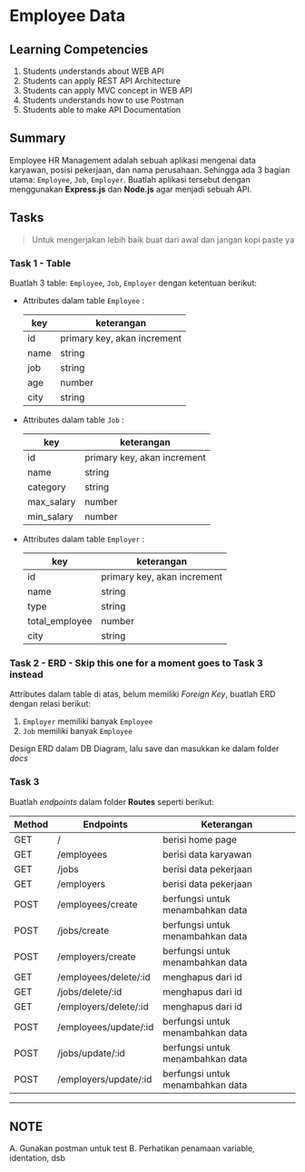 # Employee Data

## Learning Competencies

1. Students understands about WEB API
2. Students can apply REST API Architecture
3. Students can apply MVC concept in WEB API
4. Students understands how to use Postman
5. Students able to make API Documentation

## Summary

Employee HR Management adalah sebuah aplikasi mengenai data karyawan, posisi pekerjaan, dan nama perusahaan. Sehingga ada 3 bagian utama: `Employee`, `Job`, `Employer`. Buatlah aplikasi tersebut dengan menggunakan **Express.js** dan **Node.js** agar menjadi sebuah API.

## Tasks

<blockquote>
Untuk mengerjakan lebih baik buat dari awal dan jangan kopi paste ya
</blockquote>

### Task 1 - Table

Buatlah 3 table: `Employee`, `Job`, `Employer` dengan ketentuan berikut:

- Attributes dalam table `Employee` :

  | key  | keterangan                  |
  | ---- | --------------------------- |
  | id   | primary key, akan increment |
  | name | string                      |
  | job  | string                      |
  | age  | number                      |
  | city | string                      |

- Attributes dalam table `Job` :

  | key        | keterangan                  |
  | ---------- | --------------------------- |
  | id         | primary key, akan increment |
  | name       | string                      |
  | category   | string                      |
  | max_salary | number                      |
  | min_salary | number                      |

- Attributes dalam table `Employer` :

  | key            | keterangan                  |
  | -------------- | --------------------------- |
  | id             | primary key, akan increment |
  | name           | string                      |
  | type           | string                      |
  | total_employee | number                      |
  | city           | string                      |

### Task 2 - ERD - Skip this one for a moment goes to Task 3 instead

Attributes dalam table di atas, belum memiliki _Foreign Key_, buatlah ERD dengan relasi berikut:

1. `Employer` memiliki banyak `Employee`
2. `Job` memiliki banyak `Employee`

Design ERD dalam DB Diagram, lalu save dan masukkan ke dalam folder _docs_

### Task 3

Buatlah _endpoints_ dalam folder **Routes** seperti berikut:

| Method | Endpoints             | Keterangan                       |
| ------ | --------------------- | -------------------------------- |
| GET    | /                     | berisi home page                 |
| GET    | /employees            | berisi data karyawan             |
| GET    | /jobs                 | berisi data pekerjaan            |
| GET    | /employers            | berisi data pekerjaan            |
| POST   | /employees/create     | berfungsi untuk menambahkan data |
| POST   | /jobs/create          | berfungsi untuk menambahkan data |
| POST   | /employers/create     | berfungsi untuk menambahkan data |
| GET    | /employees/delete/:id | menghapus dari id                |
| GET    | /jobs/delete/:id      | menghapus dari id                |
| GET    | /employers/delete/:id | menghapus dari id                |
| POST   | /employees/update/:id | berfungsi untuk menambahkan data |
| POST   | /jobs/update/:id      | berfungsi untuk menambahkan data |
| POST   | /employers/update/:id | berfungsi untuk menambahkan data |s

---

## NOTE

A. Gunakan postman untuk test
B. Perhatikan penamaan variable, identation, dsb
